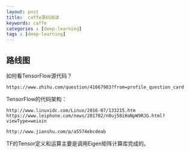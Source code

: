 ```yaml
---
layout: post
title:  caffe源码阅读
keywords: caffe
categories : [deep-learning]
tags : [deep-learning]
---
```


## 路线图

如何看TensorFlow源代码？



	https://www.zhihu.com/question/41667903?from=profile_question_card


TensorFlow的代码架构：


	http://www.linuxidc.com/Linux/2016-07/133215.htm
	https://www.leiphone.com/news/201702/n0uj58iHaNpW9RJG.html?viewType=weixin

	http://www.jianshu.com/p/a5574ebcdeab

TF的Tensor定义和运算主要是调用Eigen矩阵计算库完成的。








